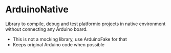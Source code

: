 # ArduinoNative

Library to compile, debug and test platformio projects in native environment without connecting any Arduino board.

- This is not a mocking library, use ArduinoFake for that
- Keeps original Arduino code when possible

